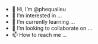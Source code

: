 - 👋 Hi, I’m @phequalieu
- 👀 I’m interested in ...
- 🌱 I’m currently learning ...
- 💞️ I’m looking to collaborate on ...
- 📫 How to reach me ...

<!---
phequalieu/phequalieu is a ✨ special ✨ repository because its `README.md` (this file) appears on your GitHub profile.
You can click the Preview link to take a look at your changes.
--->

